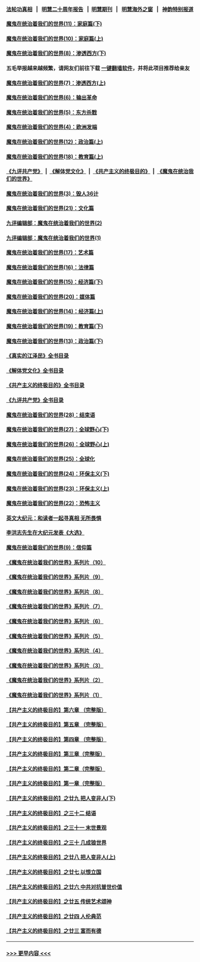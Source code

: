 #### [法轮功真相](https://github.com/gfw-breaker/truth/blob/master/README.md?t=0) &nbsp;&nbsp;|&nbsp;&nbsp; [明慧二十周年报告](https://github.com/gfw-breaker/mh-reports/blob/master/README.md?t=0) &nbsp;&nbsp;|&nbsp;&nbsp;[明慧期刊](https://github.com/gfw-breaker/mh-qikan) &nbsp;&nbsp;|&nbsp;&nbsp; [明慧海外之窗](https://github.com/gfw-breaker/mh-news/blob/master/README.md?t=0) &nbsp;&nbsp;|&nbsp;&nbsp; [神韵特别报道](https://github.com/gfw-breaker/mh-news/blob/master/shenyun.md?t=0)
#### [魔鬼在统治着我们的世界(11)：家庭篇(下)](../pages/nsc422/n10440961.md?t=12152001) 
#### [魔鬼在统治着我们的世界(10)：家庭篇(上)](../pages/nsc422/n10435448.md?t=12152001) 
#### [魔鬼在统治着我们的世界(8)：渗透西方(下)](../pages/nsc422/n10429603.md?t=12152001) 
#### 五毛举报越来越频繁，请网友们前往下载 [一键翻墙软件](https://github.com/gfw-breaker/ssr-accounts)，并将此项目推荐给亲友
#### [魔鬼在统治着我们的世界(7)：渗透西方(上)](../pages/nsc422/n10426013.md?t=12152001) 
#### [魔鬼在统治着我们的世界(6)：输出革命](../pages/nsc422/n10421536.md?t=12152001) 
#### [魔鬼在统治着我们的世界(5)：东方杀戮](../pages/nsc422/n10417707.md?t=12152001) 
#### [魔鬼在统治着我们的世界(4)：欧洲发端](../pages/nsc422/n10414890.md?t=12152001) 
#### [魔鬼在统治着我们的世界(12)：政治篇(上)](../pages/nsc422/n10444576.md?t=12152001) 
#### [魔鬼在统治着我们的世界(18)：教育篇(上)](../pages/nsc422/n10526970.md?t=12152001) 
#### [《九评共产党》](https://github.com/begood0513/9ping.md/blob/master/README.md) &nbsp;|&nbsp; [《解体党文化》](../../../../jtdwh.md/blob/master/README.md)  &nbsp;|&nbsp; [《共产主义的终极目的》](../../../../gczydzjmd.md/blob/master/README.md) &nbsp;|&nbsp; [《魔鬼在统治我们的世界》](../../../../mgztzwmdsj.md/blob/master/README.md) 
#### [魔鬼在统治着我们的世界(3)：毁人36计](../pages/nsc422/n10411583.md?t=12152001) 
#### [魔鬼在统治着我们的世界(21)：文化篇](../pages/nsc422/n10597706.md?t=12152001) 
#### [九评编辑部：魔鬼在统治着我们的世界(2)](../pages/nsc422/n10410036.md?t=12152001) 
#### [九评编辑部：魔鬼在统治着我们的世界(1)](../pages/nsc422/n10406825.md?t=12152001) 
#### [魔鬼在统治着我们的世界(17)：艺术篇](../pages/nsc422/n10499093.md?t=12152001) 
#### [魔鬼在统治着我们的世界(16)：法律篇](../pages/nsc422/n10485969.md?t=12152001) 
#### [魔鬼在统治着我们的世界(15)：经济篇(下)](../pages/nsc422/n10469975.md?t=12152001) 
#### [魔鬼在统治着我们的世界(20)：媒体篇](../pages/nsc422/n10586579.md?t=12152001) 
#### [魔鬼在统治着我们的世界(14)：经济篇(上)](../pages/nsc422/n10457370.md?t=12152001) 
#### [魔鬼在统治着我们的世界(19)：教育篇(下)](../pages/nsc422/n10564808.md?t=12152001) 
#### [魔鬼在统治着我们的世界(13)：政治篇(下)](../pages/nsc422/n10448270.md?t=12152001) 
#### [《真实的江泽民》全书目录](../pages/nsc422/n13721399.md?t=12152001) 
#### [《解体党文化》全书目录](../pages/nsc422/n13721157.md?t=12152001) 
#### [《共产主义的终极目的》全书目录](../pages/nsc422/n13721048.md?t=12152001) 
#### [《九评共产党》全书目录](../pages/nsc422/n13708085.md?t=12152001) 
#### [魔鬼在统治着我们的世界(28)：结束语](../pages/nsc422/n10936246.md?t=12152001) 
#### [魔鬼在统治着我们的世界(27)：全球野心(下)](../pages/nsc422/n10928319.md?t=12152001) 
#### [魔鬼在统治着我们的世界(26)：全球野心(上)](../pages/nsc422/n10900318.md?t=12152001) 
#### [魔鬼在统治着我们的世界(25)：全球化](../pages/nsc422/n10788205.md?t=12152001) 
#### [魔鬼在统治着我们的世界(24)：环保主义(下)](../pages/nsc422/n10695307.md?t=12152001) 
#### [魔鬼在统治着我们的世界(23)：环保主义(上)](../pages/nsc422/n10688613.md?t=12152001) 
#### [魔鬼在统治着我们的世界(22)：恐怖主义](../pages/nsc422/n10614727.md?t=12152001) 
#### [英文大纪元：和读者一起寻真相 无所畏惧](../pages/nsc422/n12542027.md?t=12152001) 
#### [李洪志先生在大纪元发表《大选》](../pages/nsc422/n12534746.md?t=12152001) 
#### [魔鬼在统治着我们的世界(9)：信仰篇](../pages/nsc422/n10432159.md?t=12152001) 
#### [《魔鬼在统治着我们的世界》系列片（10）](../pages/nsc422/n12292670.md?t=12152001) 
#### [《魔鬼在统治着我们的世界》系列片（9）](../pages/nsc422/n12290859.md?t=12152001) 
#### [《魔鬼在统治着我们的世界》系列片（8）](../pages/nsc422/n12287445.md?t=12152001) 
#### [《魔鬼在统治着我们的世界》系列片（7）](../pages/nsc422/n12283425.md?t=12152001) 
#### [《魔鬼在统治着我们的世界》系列片（6）](../pages/nsc422/n12282314.md?t=12152001) 
#### [《魔鬼在统治着我们的世界》系列片（5）](../pages/nsc422/n12281419.md?t=12152001) 
#### [《魔鬼在统治着我们的世界》系列片（4）](../pages/nsc422/n12274024.md?t=12152001) 
#### [《魔鬼在统治着我们的世界》系列片（3）](../pages/nsc422/n12271322.md?t=12152001) 
#### [《魔鬼在统治着我们的世界》系列片（2）](../pages/nsc422/n12269049.md?t=12152001) 
#### [《魔鬼在统治着我们的世界》系列片（1）](../pages/nsc422/n12267575.md?t=12152001) 
#### [【共产主义的终极目的】第六章 （完整版）](../pages/nsc422/n11428913.md?t=12152001) 
#### [【共产主义的终极目的】第五章 （完整版）](../pages/nsc422/n11428912.md?t=12152001) 
#### [【共产主义的终极目的】第四章 （完整版）](../pages/nsc422/n11428907.md?t=12152001) 
#### [【共产主义的终极目的】第三章（完整版）](../pages/nsc422/n11428848.md?t=12152001) 
#### [【共产主义的终极目的】第二章（完整版）](../pages/nsc422/n11428831.md?t=12152001) 
#### [【共产主义的终极目的】第一章（完整版）](../pages/nsc422/n11417651.md?t=12152001) 
#### [【共产主义的终极目的】之廿九 把人变非人(下)](../pages/nsc422/n11344140.md?t=12152001) 
#### [【共产主义的终极目的】之三十二 结语](../pages/nsc422/n11360535.md?t=12152001) 
#### [【共产主义的终极目的】之三十一 末世景观](../pages/nsc422/n11351129.md?t=12152001) 
#### [【共产主义的终极目的】之三十 几成狼世界](../pages/nsc422/n11348280.md?t=12152001) 
#### [【共产主义的终极目的】之廿八 把人变非人(上)](../pages/nsc422/n11340492.md?t=12152001) 
#### [【共产主义的终极目的】之廿七 以恨立国](../pages/nsc422/n11336944.md?t=12152001) 
#### [【共产主义的终极目的】之廿六 中共对抗普世价值](../pages/nsc422/n11324785.md?t=12152001) 
#### [【共产主义的终极目的】之廿五 传统艺术颂神](../pages/nsc422/n11296396.md?t=12152001) 
#### [【共产主义的终极目的】之廿四 人伦典范](../pages/nsc422/n11296397.md?t=12152001) 
#### [【共产主义的终极目的】之廿三 富而有德](../pages/nsc422/n11283598.md?t=12152001) 

----
#### [ >>> 更早内容 <<< ](../indexes/nsc422-earlier.md)
